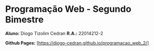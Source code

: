 # Programação Web - Segundo Bimestre

**Aluno:** Diogo Tizolim Cedran
**R.A.:** 22014212-2

**Github Pages:** [https://diogo-cedran.github.io/programacao_web_2/]
